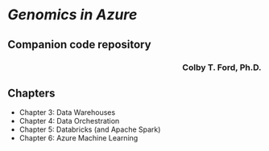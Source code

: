 # _Genomics in Azure_
## Companion code repository
<h3 align = "right">Colby T. Ford, Ph.D.</h3>


## Chapters
- Chapter 3: Data Warehouses
- Chapter 4: Data Orchestration
- Chapter 5: Databricks (and Apache Spark)
- Chapter 6: Azure Machine Learning

